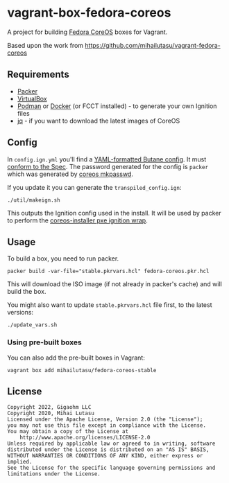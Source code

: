 # vagrant-box-fedora-coreos

A project for building [Fedora CoreOS](https://getfedora.org/en/coreos?stream=stable) boxes for Vagrant.

Based upon the work from https://github.com/mihailutasu/vagrant-fedora-coreos
## Requirements
- [Packer](https://www.packer.io/)
- [VirtualBox](https://www.virtualbox.org)
- [Podman](https://podman.io/) or [Docker](https://www.docker.com/) (or FCCT installed) - to generate your own Ignition files
- [jq](https://stedolan.github.io/jq/) - if you want to download the latest images of CoreOS
## Config

In `config.ign.yml` you'll find a [YAML-formatted Butane config](https://docs.fedoraproject.org/en-US/fedora-coreos/producing-ign/).
It must [conform to the Spec](https://coreos.github.io/butane/specs/).
The password generated for the config is `packer` which was generated by [coreos mkpasswd](https://docs.fedoraproject.org/en-US/fedora-coreos/authentication/#_using_password_authentication).

If you update it you can generate the `transpiled_config.ign`:

```shell
./util/makeign.sh
```

This outputs the Ignition config used in the install. It will be used by packer to perform the [coreos-installer pxe ignition wrap](https://coreos.github.io/coreos-installer/cmd/pxe/#coreos-installer-pxe-ignition-wrap).

## Usage

To build a box, you need to run packer.

```shell
packer build -var-file="stable.pkrvars.hcl" fedora-coreos.pkr.hcl
```

This will download the ISO image (if not already in packer's cache) and will build the box.

You might also want to update `stable.pkrvars.hcl` file first, to the latest versions:

```shell
./update_vars.sh
```

### Using pre-built boxes
You can also add the pre-built boxes in Vagrant:

```shell
vagrant box add mihailutasu/fedora-coreos-stable
```

## License

```text
Copyright 2022, Gigaohm LLC
Copyright 2020, Mihai Lutasu
Licensed under the Apache License, Version 2.0 (the "License");
you may not use this file except in compliance with the License.
You may obtain a copy of the License at
    http://www.apache.org/licenses/LICENSE-2.0
Unless required by applicable law or agreed to in writing, software
distributed under the License is distributed on an "AS IS" BASIS,
WITHOUT WARRANTIES OR CONDITIONS OF ANY KIND, either express or implied.
See the License for the specific language governing permissions and
limitations under the License.
```
